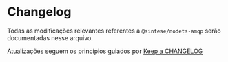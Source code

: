 # Changelog

Todas as modificações relevantes referentes a `@sintese/nodets-amqp` serão documentadas nesse arquivo.

Atualizações seguem os princípios guiados por [Keep a CHANGELOG](https://keepachangelog.com/)
